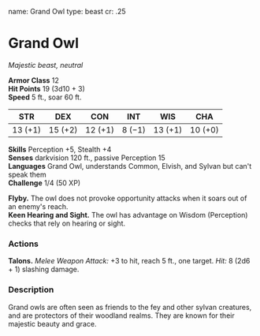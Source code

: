 name: Grand Owl
type: beast
cr: .25

# Grand Owl 
_Majestic beast, neutral_

**Armor Class** 12    
**Hit Points** 19 (3d10 + 3)    
**Speed** 5 ft., soar 60 ft. 

| STR     | DEX     | CON     | INT     | WIS     | CHA     |
|---------|---------|---------|---------|---------|---------|
| 13 (+1) | 15 (+2) | 12 (+1) | 8 (−1)  | 13 (+1) | 10 (+0) |   

**Skills** Perception +5, Stealth +4    
**Senses** darkvision 120 ft., passive Perception 15    
**Languages** Grand Owl, understands Common, Elvish, and Sylvan but can't speak them    
**Challenge** 1/4 (50 XP) 

**Flyby.** The owl does not provoke opportunity attacks when it soars out of an enemy's reach.    
**Keen Hearing and Sight.** The owl has advantage on Wisdom (Perception) checks that rely on hearing or sight. 

### Actions 
**Talons.** _Melee Weapon Attack:_ +3 to hit, reach 5 ft., one target. _Hit:_ 8 (2d6 + 1) slashing damage. 

### Description
Grand owls are often seen as friends to the fey and other sylvan creatures, and are protectors of their woodland realms. They are known for their majestic beauty and grace.